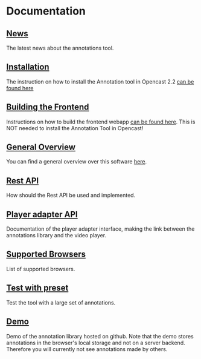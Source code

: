 # Documentation

## [News](News.md)
The latest news about the annotations tool.

## [Installation](opencast-installation.md)
The instruction on how to install the Annotation tool in Opencast 2.2 [can be found here](documentation/opencast-installation.md)

## [Building the Frontend](build-frontend.md)
Instructions on how to build the frontend webapp [can be found here](documentation/build-frontend.md). This is NOT 
needed to install the Annotation Tool in Opencast!

## [General Overview](overview.md)
You can find a general overview over this software [here](overview.md).

## [Rest API](Rest-API.md)
How should the Rest API be used and implemented.

## [Player adapter API](Player-adapter-API.md)
Documentation of the player adapter interface, making the link between the annotations library and the video player.

## [Supported Browsers](Supported-browsers.md)
List of supported browsers.

## [Test with preset](Test-the-tool-with-an-annotations-preset.md)
Test the tool with a large set of annotations.

## [Demo](http://entwinemedia.github.com/annotations)
Demo of the annotation library hosted on github. Note that the demo stores annotations in the browser's local storage and not on a server backend. Therefore you will currently not see annotations made by others.
